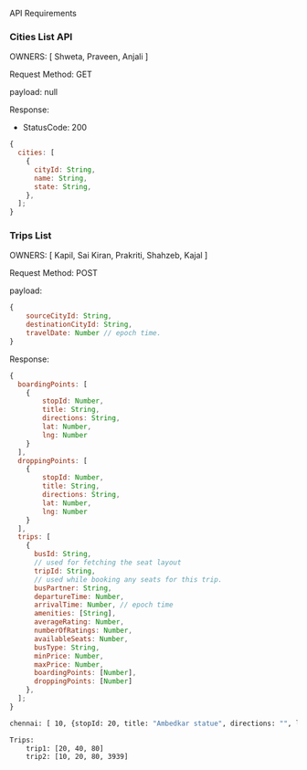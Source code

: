 API Requirements

### Cities List API

OWNERS: [ Shweta, Praveen, Anjali ]

Request Method: GET

payload: null

Response:

- StatusCode: 200

```javascript
{
  cities: [
    {
      cityId: String,
      name: String,
      state: String,
    },
  ];
}
```

### Trips List

OWNERS: [ Kapil, Sai Kiran, Prakriti, Shahzeb, Kajal ]

Request Method: POST

payload:

```javascript
{
    sourceCityId: String,
    destinationCityId: String,
    travelDate: Number // epoch time.
}
```

Response:

```javascript
{
  boardingPoints: [
    {
        stopId: Number,
        title: String,
        directions: String,
        lat: Number,
        lng: Number
    }
  ],
  droppingPoints: [
    {
        stopId: Number,
        title: String,
        directions: String,
        lat: Number,
        lng: Number
    }
  ],
  trips: [
    {
      busId: String,
      // used for fetching the seat layout
      tripId: String,
      // used while booking any seats for this trip.
      busPartner: String,
      departureTime: Number,
      arrivalTime: Number, // epoch time
      amenities: [String],
      averageRating: Number,
      numberOfRatings: Number,
      availableSeats: Number,
      busType: String,
      minPrice: Number,
      maxPrice: Number,
      boardingPoints: [Number],
      droppingPoints: [Number]
    },
  ];
}
```

```bash
chennai: [ 10, {stopId: 20, title: "Ambedkar statue", directions: "", lat: 38.4, lng: 49.4 }, 40, 50, 80 ]

Trips:
    trip1: [20, 40, 80]
    trip2: [10, 20, 80, 3939]
```
